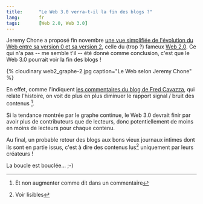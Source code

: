 ```yaml
---
title:      "Le Web 3.0 verra-t-il la fin des blogs ?"
lang:       fr
tags:       [Web 2.0, Web 3.0]
---
```


Jeremy Chone a proposé fin novembre [une vue simplifiée de l'évolution du Web entre sa version 0 et sa version 2](http://www.bitsandbuzz.com/2005/11/29/web-0x-to-web-20-simplified/), celle du (trop ?) fameux [Web 2.0](http://blogmarks.net/tag/web2.0?order_by=popularity). Ce qui n'a pas -- me semble t'il -- été donné comme conclusion, c'est que le Web 3.0 pourrait voir la fin des blogs !


{% cloudinary web2_graphe-2.jpg caption="Le Web selon Jeremy Chone" %}


En effet, comme l'indiquent [les commentaires du blog de Fred Cavazza](http://www.fredcavazza.net/index.php?2006/01/10/1017-les-facteurs-limitant-du-web-20#co), qui relate l'histoire, on voit de plus en plus diminuer le rapport signal / bruit des contenus [^1].

Si la tendance montrée par le graphe continue, le Web 3.0 devrait finir par avoir plus de contributeurs que de lecteurs, donc potentiellement de moins en moins de lecteurs pour chaque contenu.

Au final, un probable retour des blogs aux bons vieux journaux intimes dont ils sont en partie issus, c'est à dire des contenus lus[^2] uniquement par leurs créateurs !

La boucle est bouclée... ;-)


[^1]: Et non augmenter comme dit dans un commentaire

[^2]: Voir lisibles
